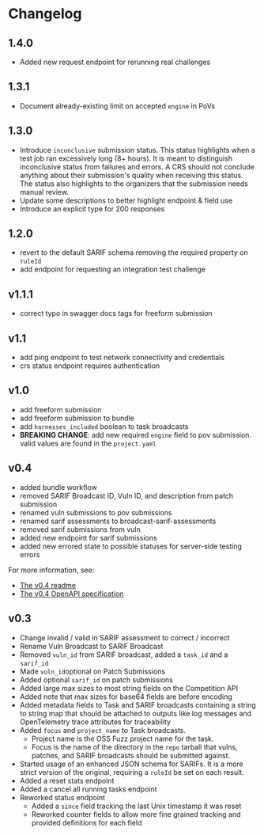 # Changelog

## 1.4.0

- Added new request endpoint for rerunning real challenges

## 1.3.1

- Document already-existing limit on accepted `engine` in PoVs

## 1.3.0

- Introduce `inconclusive` submission status. This status highlights when a test job ran excessively long (8+ hours). It is meant to distinguish inconclusive status from failures and errors. A CRS should not conclude anything
  about their submission's quality when receiving this status. The status also highlights to the organizers that the submission needs manual review.
- Update some descriptions to better highlight endpoint & field use
- Introduce an explicit type for 200 responses

## 1.2.0

- revert to the default SARIF schema removing the required property on `ruleId`
- add endpoint for requesting an integration test challenge

## v1.1.1

- correct typo in swagger docs tags for freeform submission

## v1.1

- add ping endpoint to test network connectivity and credentials
- crs status endpoint requires authentication

## v1.0

- add freeform submission
- add freeform submission to bundle
- add `harnesses_included` boolean to task broadcasts
- **BREAKING CHANGE**: add new required `engine` field to pov submission. valid values are found in the `project.yaml`

## v0.4

- added bundle workflow
- removed SARIF Broadcast ID, Vuln ID, and description from patch submission
- renamed vuln submissions to pov submissions
- renamed sarif assessments to broadcast-sarif-assessments
- removed sarif submissions from vuln
- added new endpoint for sarif submissions
- added new errored state to possible statuses for server-side testing errors

For more information, see:

- [The v0.4 readme](./api-v0.4-readme.md)
- [The v0.4 OpenAPI specification](./competition-swagger-v0.4.yaml)

## v0.3

- Change invalid / valid in SARIF assessment to correct / incorrect
- Rename Vuln Broadcast to SARIF Broadcast
- Removed `vuln_id` from SARIF broadcast, added a `task_id` and a `sarif_id`
- Made `vuln_id`optional on Patch Submissions
- Added optional `sarif_id` on patch submissions
- Added large max sizes to most string fields on the Competition API
- Added note that max sizes for base64 fields are before encoding
- Added metadata fields to Task and SARIF broadcasts containing a string to string map that should be attached to outputs like log messages and OpenTelemetry trace attributes for traceability
- Added `focus` and `project_name` to Task broadcasts.
  - Project name is the OSS Fuzz project name for the task.
  - Focus is the name of the directory in the `repo` tarball that vulns, patches, and SARIF broadcasts should be submitted against.
- Started usage of an enhanced JSON schema for SARIFs. It is a more strict version of the original, requiring a `ruleId` be set on each result.
- Added a reset stats endpoint
- Added a cancel all running tasks endpoint
- Reworked status endpoint
  - Added a `since` field tracking the last Unix timestamp it was reset
  - Reworked counter fields to allow more fine grained tracking and provided definitions for each field
